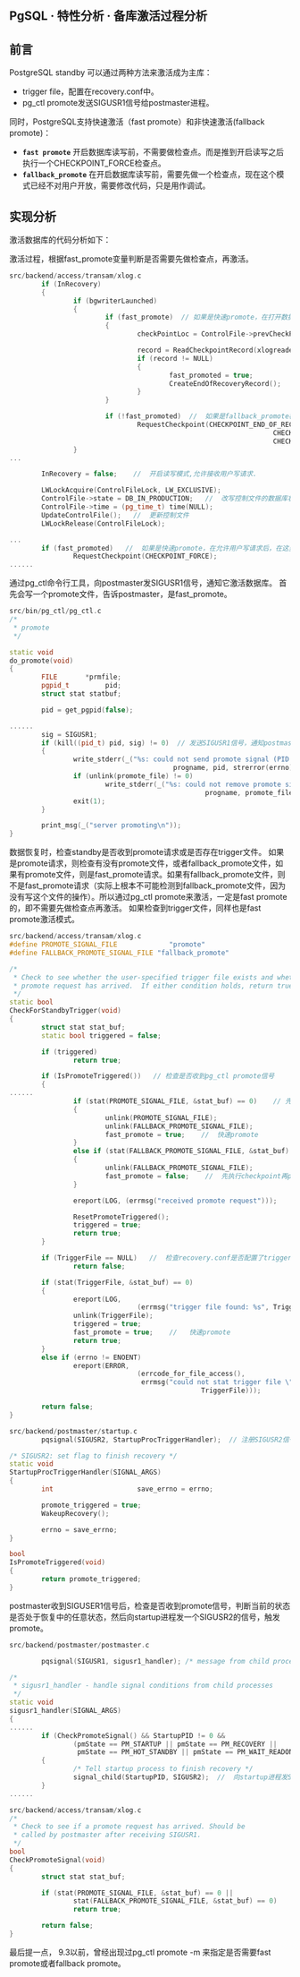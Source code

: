 ## PgSQL · 特性分析 · 备库激活过程分析


    
## 前言


PostgreSQL standby 可以通过两种方法来激活成为主库：  


* trigger file，配置在recovery.conf中。
* pg_ctl promote发送SIGUSR1信号给postmaster进程。



同时，PostgreSQL支持快速激活（fast promote）和非快速激活(fallback promote)：  


* **`fast promote`**  开启数据库读写前，不需要做检查点。而是推到开启读写之后执行一个CHECKPOINT_FORCE检查点。
* **`fallback_promote`**  在开启数据库读写前，需要先做一个检查点，现在这个模式已经不对用户开放，需要修改代码，只是用作调试。


## 实现分析


激活数据库的代码分析如下：  


激活过程，根据fast_promote变量判断是否需要先做检查点，再激活。  

```cpp
src/backend/access/transam/xlog.c
        if (InRecovery)
        {
                if (bgwriterLaunched)
                {
                        if (fast_promote)  // 如果是快速promote，在打开数据库读写前，不需要创建检查点。只需要创建一个recovery结束标记
                        {
                                checkPointLoc = ControlFile->prevCheckPoint;

                                record = ReadCheckpointRecord(xlogreader, checkPointLoc, 1, false);
                                if (record != NULL)
                                {
                                        fast_promoted = true;
                                        CreateEndOfRecoveryRecord();
                                }
                        }

                        if (!fast_promoted)  //  如果是fallback_promote模式，须先创建一个检查点，再开启读写模式。
                                RequestCheckpoint(CHECKPOINT_END_OF_RECOVERY |
                                                                  CHECKPOINT_IMMEDIATE |
                                                                  CHECKPOINT_WAIT);
                }
...

        InRecovery = false;    //  开启读写模式,允许接收用户写请求.

        LWLockAcquire(ControlFileLock, LW_EXCLUSIVE);
        ControlFile->state = DB_IN_PRODUCTION;   //  改写控制文件的数据库状态
        ControlFile->time = (pg_time_t) time(NULL);
        UpdateControlFile();   //  更新控制文件
        LWLockRelease(ControlFileLock);

...
        if (fast_promoted)   //  如果是快速promote，在允许用户写请求后，在这里执行一个检查点。所以提高了数据库的可用时间。
                RequestCheckpoint(CHECKPOINT_FORCE);
......

```


通过pg_ctl命令行工具，向postmaster发SIGUSR1信号，通知它激活数据库。
首先会写一个promote文件，告诉postmaster，是fast_promote。  

```cpp
src/bin/pg_ctl/pg_ctl.c
/*
 * promote
 */

static void
do_promote(void)
{
        FILE       *prmfile;
        pgpid_t         pid;
        struct stat statbuf;

        pid = get_pgpid(false);

......
        sig = SIGUSR1;
        if (kill((pid_t) pid, sig) != 0)  // 发送SIGUSR1信号，通知postmaster激活数据库。
        {
                write_stderr(_("%s: could not send promote signal (PID: %ld): %s\n"),
                                         progname, pid, strerror(errno));
                if (unlink(promote_file) != 0)
                        write_stderr(_("%s: could not remove promote signal file \"%s\": %s\n"),
                                                 progname, promote_file, strerror(errno));
                exit(1);
        }

        print_msg(_("server promoting\n"));
}

```


数据恢复时，检查standby是否收到promote请求或是否存在trigger文件。
如果是promote请求，则检查有没有promote文件，或者fallback_promote文件，如果有promote文件，则是fast_promote请求。如果有fallback_promote文件，则不是fast_promote请求（实际上根本不可能检测到fallback_promote文件，因为没有写这个文件的操作）。所以通过pg_ctl promote来激活，一定是fast promote的，即不需要先做检查点再激活。
如果检查到trigger文件，同样也是fast promote激活模式。  

```cpp
src/backend/access/transam/xlog.c
#define PROMOTE_SIGNAL_FILE             "promote"
#define FALLBACK_PROMOTE_SIGNAL_FILE "fallback_promote"

/*
 * Check to see whether the user-specified trigger file exists and whether a
 * promote request has arrived.  If either condition holds, return true.
 */
static bool
CheckForStandbyTrigger(void)
{
        struct stat stat_buf;
        static bool triggered = false;

        if (triggered)
                return true;

        if (IsPromoteTriggered())   // 检查是否收到pg_ctl promote信号
        {
......
                if (stat(PROMOTE_SIGNAL_FILE, &stat_buf) == 0)    // 先检查promote文件是否存在
                {
                        unlink(PROMOTE_SIGNAL_FILE);
                        unlink(FALLBACK_PROMOTE_SIGNAL_FILE);
                        fast_promote = true;    //  快速promote
                }
                else if (stat(FALLBACK_PROMOTE_SIGNAL_FILE, &stat_buf) == 0)  // 否则再检查fallback_promote文件是否存在
                {
                        unlink(FALLBACK_PROMOTE_SIGNAL_FILE);
                        fast_promote = false;    //  先执行checkpoint再promote
                }

                ereport(LOG, (errmsg("received promote request")));

                ResetPromoteTriggered();
                triggered = true;
                return true;
        }

        if (TriggerFile == NULL)   //  检查recovery.conf是否配置了trigger_file
                return false;

        if (stat(TriggerFile, &stat_buf) == 0)
        {
                ereport(LOG,
                                (errmsg("trigger file found: %s", TriggerFile)));
                unlink(TriggerFile);
                triggered = true;
                fast_promote = true;    //   快速promote
                return true;
        }
        else if (errno != ENOENT)
                ereport(ERROR,
                                (errcode_for_file_access(),
                                 errmsg("could not stat trigger file \"%s\": %m",
                                                TriggerFile)));

        return false;
}

src/backend/postmaster/startup.c
        pqsignal(SIGUSR2, StartupProcTriggerHandler);  // 注册SIGUSR2信号处理函数

/* SIGUSR2: set flag to finish recovery */
static void
StartupProcTriggerHandler(SIGNAL_ARGS)
{
        int                     save_errno = errno;

        promote_triggered = true;
        WakeupRecovery();

        errno = save_errno;
}

bool
IsPromoteTriggered(void)
{
        return promote_triggered;
}

```


postmaster收到SIGUSER1信号后，检查是否收到promote信号，判断当前的状态是否处于恢复中的任意状态，然后向startup进程发一个SIGUSR2的信号，触发promote。  

```cpp
src/backend/postmaster/postmaster.c

        pqsignal(SIGUSR1, sigusr1_handler); /* message from child process */  // 注册SIGUSR1信号处理函数

/*
 * sigusr1_handler - handle signal conditions from child processes
 */
static void
sigusr1_handler(SIGNAL_ARGS)
{
......
        if (CheckPromoteSignal() && StartupPID != 0 &&
                (pmState == PM_STARTUP || pmState == PM_RECOVERY ||
                 pmState == PM_HOT_STANDBY || pmState == PM_WAIT_READONLY))
        {
                /* Tell startup process to finish recovery */
                signal_child(StartupPID, SIGUSR2);  //  向startup进程发SIGUSR2信号，通知它处理promote
        }
......

src/backend/access/transam/xlog.c
/*
 * Check to see if a promote request has arrived. Should be
 * called by postmaster after receiving SIGUSR1.
 */
bool
CheckPromoteSignal(void)
{
        struct stat stat_buf;

        if (stat(PROMOTE_SIGNAL_FILE, &stat_buf) == 0 ||
                stat(FALLBACK_PROMOTE_SIGNAL_FILE, &stat_buf) == 0)
                return true;

        return false;
}

```


最后提一点， 9.3以前，曾经出现过pg_ctl promote -m 来指定是否需要fast promote或者fallback promote。  

